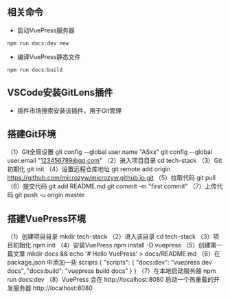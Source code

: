 ## 相关命令
* 启动VuePress服务器 
```
npm run docs:dev new
```
* 编译VuePress静态文件
```
npm run docs:build
```
## VSCode安装GitLens插件
* 插件市场搜索安装该插件，用于Git管理
## 搭建Git环境
（1）Git全局设置
        git config --global user.name "ASxx" 
        git config --global user.email "123456789@qq.com"
（2）进入项目目录
        cd tech-stack
（3）Git初期化
        git init
（4）设置远程仓库地址
        git remote add origin https://github.com/microzyw/microzyw.github.io.git
（5）拉取代码
        git pull
（6）提交代码
        git add README.md 
        git commit -m "first commit" 
（7）上传代码
        git push -u origin master
## 搭建VuePress环境
（1）创建项目目录 
        mkdir tech-stack
（2）进入该目录 
        cd tech-stack
（3）项目初始化 
        npm init
（4）安装VuePress 
        npm install -D vuepress
（5）创建第一篇文章 
        mkdir docs && echo '# Hello VuePress' > docs/README.md
（6）在 package.json 中添加一些 scripts
        {
            "scripts": {
                "docs:dev": "vuepress dev docs",
                "docs:build": "vuepress build docs"
            }
        }
（7）在本地启动服务器
        npm run docs:dev
（8）VuePress 会在 http://localhost:8080 启动一个热重载的开发服务器
        http://localhost:8080